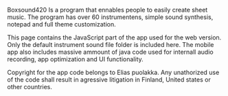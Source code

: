 Boxsound420 Is a program that ennables people to easily create sheet music.
The program has over 60 instrumentens, simple sound synthesis, notepad and full theme customization.

This page contains the JavaScript part of the app used for the web version. Only the default instrument sound file folder is included here.
The mobile app also includes massive ammount of java code used for internall audio recording, app optimization and UI functionality.

Copyright for the app code belongs to Elias puolakka.
Any unathorized use of the code shall result in agressive litigation in Finland, United states or other countries. 
